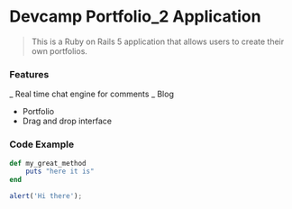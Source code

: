# Devcamp Portfolio_2 Application

> This is a Ruby on Rails 5 application that allows users to create their own portfolios.

### Features

_ Real time chat engine for comments
_ Blog
- Portfolio
- Drag and drop interface

### Code Example

```ruby
def my_great_method
	puts "here it is"
end
```

```javascript
alert('Hi there');
```

